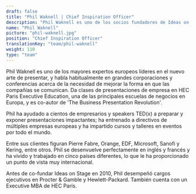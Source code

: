 ```yaml
---
draft: false
title: "Phil Waknell | Chief Inspiration Officer"
description: "Phil Waknell es uno de los socios fundadores de Ideas on Stage ubicado en París"
name: "Phil Waknell"
picture: "phil-waknell.jpg"
position: "Chief Inspiration Officer"
translationKey: "team/phil-waknell"
weight: 110
type: "team"
---
```

Phil Waknell es uno de los mayores expertos europeos líderes en el nuevo arte de presentar, y habla habitualmente en grandes corporaciones y conferencias acerca de la necesidad de mejorar la forma en que las compañías se comunican. Da clases de presentaciones de empresa en HEC Paris Executive Education, una de las principales escuelas de negocios en Europa, y es co-autor de 'The Business Presentation Revolution'.

Phil ha ayudado a cientos de empresarios y speakers TED(x) a preparar y exponer presentaciones impactantes; ha entrenado a directivos de múltiples empresas europeas y ha impartido cursos y talleres en eventos por todo el mundo.

Entre sus clientes figuran Pierre Fabre, Orange, EDF, Microsoft, Sanofi y Kering, entre otros. Phil se desenvuelve perfectamente en inglés y francés y ha vivido y trabajado en cinco países diferentes, lo que le ha proporcionado un punto de vista muy internacional.

Antes de co-fundar Ideas on Stage en 2010, Phil desempeñó cargos ejecutivos en Procter & Gamble y Hewlett-Packard. También cuenta con un Executive MBA de HEC París.